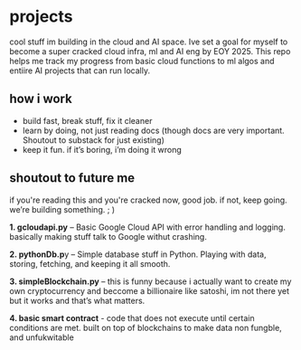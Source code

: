 # projects
cool stuff im building in the cloud and AI space. Ive set a goal for myself to become a super cracked cloud infra, ml and AI eng by EOY 2025. This repo helps me track my progress from basic cloud functions to ml algos and entiire AI projects that can run locally. 

## how i work

- build fast, break stuff, fix it cleaner
- learn by doing, not just reading docs (though docs are very important. Shoutout to substack for just existing)
- keep it fun. if it’s boring, i’m doing it wrong

## shoutout to future me

if you're reading this and you're cracked now, good job. if not, keep going. we’re building something.
; )

**1. gcloudapi.py** – Basic Google Cloud API with error handling and logging. basically making stuff talk to Google withut crashing.
   
**2. pythonDb.p**y – Simple database stuff in Python. Playing with data, storing, fetching, and keeping it all smooth.
   
**3. simpleBlockchain.py** – this is funny because i actually want to create my own cryptocurrency and beccome a billionaire like satoshi, im not there yet but it works and that’s what matters.

**4. basic smart contract** - code that does not execute until certain conditions are met. built on top of blockchains to make data non fungble, and unfukwitable
